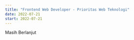 ```yaml
---
title: "Frontend Web Developer - Prioritas Web Teknologi"
date: 2022-07-21
start: 2022-07-21
---
```


Masih Berlanjut